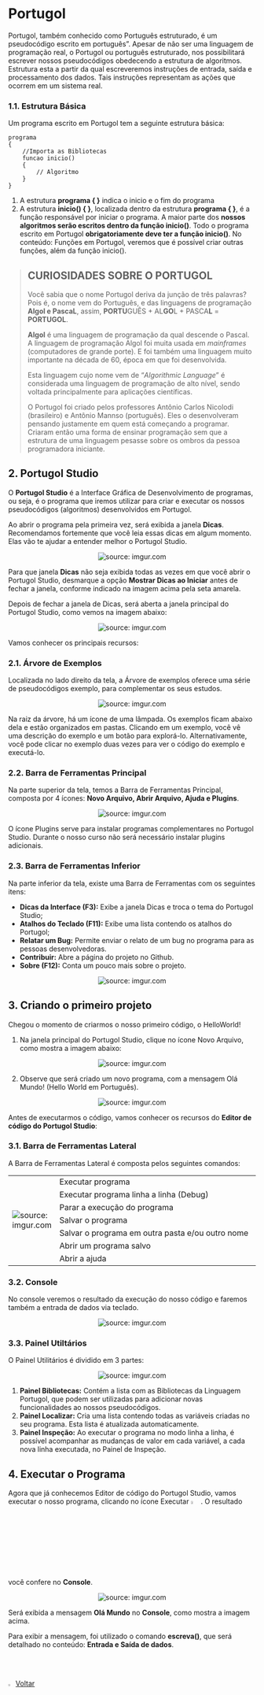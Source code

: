 <h1>Portugol</h1>



Portugol, também conhecido como Português estruturado, é um pseudocódigo escrito em português”. Apesar de não ser uma linguagem de programação real, o Portugol ou português estruturado, nos possibilitará escrever nossos pseudocódigos obedecendo a estrutura de algoritmos. Estrutura esta a partir da qual escreveremos instruções de entrada, saída e processamento dos dados.  Tais instruções representam as ações que ocorrem em um sistema real.

<h3>1.1. Estrutura Básica</h3>

Um programa escrito em Portugol tem a seguinte estrutura básica:

```pseudocode
programa
{
	//Importa as Bibliotecas
	funcao inicio()
	{
		// Algoritmo
	}
}

```

1. A estrutura **programa { }** indica o inicio e o fim do programa
2. A estrutura **inicio() { }**, localizada dentro da estrutura **programa { }**, é a função responsável por iniciar o programa. A maior parte dos **nossos algoritmos serão escritos dentro da função inicio()**. Todo o programa escrito em Portugol **obrigatoriamente deve ter a função inicio()**. No conteúdo: Funções em Portugol, veremos que é possível criar outras funções, além da função inicio().

> ## CURIOSIDADES SOBRE O PORTUGOL
>
> Você sabia que o nome Portugol deriva da  junção de três palavras? Pois é, o nome vem do Português, e das  linguagens de programação **Algol e PascaL**, assim, **PORTU**GUÊS + AL**GO**L + PASCA**L** = **PORTUGOL**. 
>
> **Algol** é uma linguagem de programação da qual descende o Pascal. A linguagem de programação Algol foi muita usada em *mainframes* (computadores de grande porte). E foi também uma linguagem muito importante na década de 60, época em que foi desenvolvida.
>
> Esta linguagem cujo nome vem de “*Algorithmic Language*” é considerada uma linguagem de programação de alto nível, sendo voltada principalmente para aplicações científicas.
>
> O Portugol foi criado pelos professores Antônio Carlos Nicolodi (brasileiro) e Antônio Mannso (português). Eles o desenvolveram pensando justamente em quem está  começando a programar. Criaram então uma forma de ensinar programação sem que a  estrutura de uma linguagem pesasse sobre os ombros da pessoa programadora iniciante.

<h2>2. Portugol Studio</h2>

O **Portugol Studio** é a Interface Gráfica de Desenvolvimento de programas, ou seja, é o programa que iremos utilizar para criar e executar os nossos pseudocódigos (algoritmos) desenvolvidos em Portugol. 

Ao abrir o programa pela primeira vez, será exibida a janela **Dicas**. Recomendamos fortemente que você leia essas dicas em algum momento. Elas vão te ajudar a entender melhor o Portugol Studio. 

<div align="center"><img src="https://i.imgur.com/0npv0P6.png" title="source: imgur.com" /></div>

Para que janela **Dicas** não seja exibida todas as vezes em que você abrir o Portugol Studio, desmarque a opção **Mostrar Dicas ao Iniciar** antes de fechar a janela, conforme indicado na imagem acima pela seta amarela.

Depois de fechar a janela de Dicas, será aberta a janela principal do Portugol Studio, como vemos na imagem abaixo:

<div align="center"><img src="https://i.imgur.com/GEn1GNa.png" title="source: imgur.com" /></div>

Vamos conhecer os principais recursos:

<h3>2.1. Árvore de Exemplos</h3>

Localizada no lado direito da tela, a Árvore de exemplos oferece uma série de  pseudocódigos exemplo, para complementar os seus estudos.

<div align="center"><img src="https://i.imgur.com/oOQDlbA.png" title="source: imgur.com" /></div>

Na raiz da árvore, há um ícone de uma lâmpada. Os exemplos ficam abaixo dela e estão organizados em pastas. Clicando em um exemplo, você vê uma descrição do exemplo e um botão para explorá-lo. Alternativamente, você pode    clicar no exemplo duas vezes para ver o código do exemplo e executá-lo.   

<h3>2.2. Barra de Ferramentas Principal</h3>

Na parte superior da tela, temos a Barra de Ferramentas Principal, composta por 4 ícones: **Novo Arquivo, Abrir Arquivo, Ajuda e Plugins**.

<div align="center"><img src="https://i.imgur.com/usDDNpB.png" title="source: imgur.com" /></div>

O ícone Plugins serve para instalar programas complementares no Portugol Studio. Durante o nosso curso não será necessário instalar plugins adicionais.

<h3>2.3. Barra de Ferramentas Inferior</h3>

Na parte inferior da tela, existe uma Barra de Ferramentas com os seguintes itens: 

- **Dicas da Interface (F3):** Exibe a janela Dicas e troca o tema do Portugol Studio;
- **Atalhos do Teclado (F11):** Exibe uma lista contendo os atalhos do Portugol;
- **Relatar um Bug:** Permite enviar o relato de um bug no programa para as pessoas desenvolvedoras. 
- **Contribuir:** Abre a página do projeto no Github. 
- **Sobre (F12):** Conta um pouco mais sobre o projeto.  

<div align="center"><img src="https://i.imgur.com/4I55id1.png" title="source: imgur.com" /></div>



<h2>3. Criando o primeiro projeto</h2>

Chegou o momento de criarmos o nosso primeiro código, o HelloWorld!

1. Na janela principal do Portugol Studio, clique no ícone Novo Arquivo, como mostra a imagem abaixo:

<div align="center"><img src="https://i.imgur.com/gShskqE.png" title="source: imgur.com" /></div>

2. Observe que será criado um novo programa, com a mensagem Olá Mundo! (Hello World em Português).

<div align="center"><img src="https://i.imgur.com/2UP1RpM.png" title="source: imgur.com" /></div>

Antes de executarmos o código, vamos conhecer os recursos do **Editor de código do Portugol Studio**:

<h3>3.1. Barra de Ferramentas Lateral</h3>

A Barra de Ferramentas Lateral é composta pelos seguintes comandos:

<table width="100%">
	<tr>
		<td rowspan="7" width="15%"><img src="https://i.imgur.com/DaEZlG1.png" title="source: imgur.com" /></td>
		<td >Executar programa</td>
	</tr>
	<tr>
		<td>Executar programa linha a linha (Debug)</td>
	</tr>
	<tr>
		<td>Parar a execução do programa</td>
	</tr>
	<tr>
		<td>Salvar o programa</td>
	</tr>
	<tr>
		<td>Salvar o programa em outra pasta e/ou outro nome</td>
	</tr>
	<tr>
		<td>Abrir um programa salvo</td>
	</tr>
	<tr>
		<td>Abrir a ajuda</td>
	</tr>
</table>

<h3>3.2. Console</h3>

No console veremos o resultado da execução do nosso código e faremos também a entrada de dados via teclado.

<div align="center"><img src="https://i.imgur.com/zDFNMOP.png" title="source: imgur.com" /></div>

<h3>3.3. Painel Utiltários</h3>

O Painel Utilitários é dividido em 3 partes:

<div align="center"><img src="https://i.imgur.com/tTyoHaW.png" title="source: imgur.com" /></div>

1. **Painel Bibliotecas:** Contém a lista com as Bibliotecas da Linguagem Portugol, que podem ser utilizadas para adicionar novas funcionalidades ao nossos  pseudocódigos.
2. **Painel Localizar:** Cria uma lista contendo todas as variáveis criadas no seu programa. Esta lista é atualizada automaticamente.
3. **Painel Inspeção:** Ao executar o programa no modo linha a linha, é possível acompanhar as mudanças de valor em cada variável, a cada nova linha executada, no Painel de Inspeção.

<h2>4. Executar o Programa</h2>

Agora que já conhecemos Editor de código do Portugol Studio, vamos executar o nosso programa, clicando no ícone Executar <img src="https://i.imgur.com/n3pe9ab.png" title="source: imgur.com" width="4%"/>. O resultado você confere no **Console**.

<div align="center"><img src="https://i.imgur.com/zDFNMOP.png" title="source: imgur.com" /></div>

Será exibida a mensagem **Olá Mundo** no **Console**, como mostra a imagem acima.

Para exibir a mensagem, foi utilizado o comando **escreva()**, que será detalhado no conteúdo: **Entrada e Saída de dados**.

<br /><br />

<div align="left"><a href="README.md"><img src="https://i.imgur.com/XMgF3gl.png" title="source: imgur.com" width="3%"/>Voltar</a></div>
